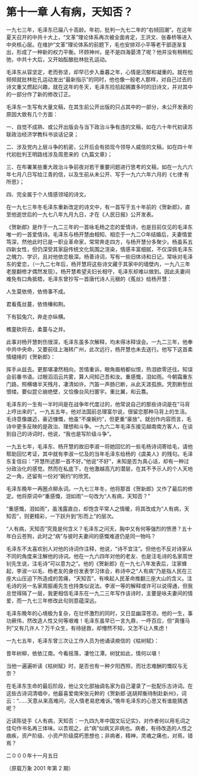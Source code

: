 # 第十一章 人有病，天知否？

一九七三年，毛泽东已届八十高龄。年初，批判一九七二年的“右倾回潮”。在这年夏天召开的中共十大上，“文革”理论体系再次被全面肯定，王洪文、张春桥等进入中央核心层。在维护“文革”理论体系的前题下，毛也安排邓小平等老干部逐渐复出，形成了一种新的权力平衡。环顾神州，是不是四海晏清了呢？他并没有稍稍松弛，中共十大后，又开始酝酿批林批孔运动。

毛泽东从容坚定，老而弥坚，却早已步入垂暮之年，心情是沉郁和凝重的。就在他频频就批林批孔运动发出“最新指示”的同时，他也像一般老人那样，对自己过去的诗文重又燃起兴趣，就在这年的冬天，毛泽东捡拾起搁置多时的旧诗文，并对其中的一部分作了新的修改订正。

毛泽东一生写有大量文稿，在其生前公开出版的只占其中的一部分，未公开发表的原因大致有几个方面：

一、自觉不成熟、或公开出版会与当下政治斗争有违的文稿，如在六十年代初读苏联政治经济学教科书谈话记录；

二、涉及党内上层斗争的机密，公开后会有损现今领导人威信的文稿，如在四十年代初批判王明路线涉及周恩来的《九篇文章》；

三、在布署某些重大政治斗争前夜对若干重要问题进行思考的文稿，如在一九六六年七月八日写给江青的信，以及生前从未公开、写于一九六六年六月的《七律·有所思》；

四、完全属于个人情感领域的诗文。

在一九七三年冬毛泽东重新改定的诗文中，有一首写于五十年前的《贺新郎》，直至他逝世后的一九七八年九月九日，才在《人民日报》公开发表。

《贺新郎》是作于一九二三年的一首咏毛杨之恋的爱情诗，也是目前仅见的毛泽东唯一的一首爱情诗。毛泽东与杨开慧由相知、相恋于一九二○年结婚后，夫妻情爱笃深，然他此时已是一职业革命家，常常奔走四方，与杨开慧分多聚少。杨虽系五四新女性，但仍深受其家庭传统文化氛围之渲染，情感丰富细腻，不仅深佩毛泽东之魄力、学识，且对他依恋极深。杨善诗词，写有一些旧体诗和日记，常咏对毛泽东的爱恋，（一九二七年后，杨开慧将这些诗文藏于其家中的墙壁内，一九八三年老屋翻修才偶然发现）。杨开慧希望夫妇长相守，毛泽东却难以做到。因此夫妻间难免有口角抵牾，毛泽东曾抄写一首唐代诗人元稹的《菟丝》给杨开慧：

人生莫依倚，依倚事不成。

君看菟丝蔓，依倚榛和荆。

下有狐兔穴，奔走亦纵横。

樵童砍将去，柔蔓与之并。

此事对杨开慧刺伤很深，毛泽东虽多次解释，均未得冰释误会。一九二三年，他奉中共中央命，又要前往上海转广州，此次远行，杨开慧也未去送行。他写下这首柔情缱绻的《贺新郎》：

挥手从兹去。更那堪凄然相向，苦情重诉。眼角眉梢都似恨，热泪欲零还往。知误会前番书语。过眼滔滔云共雾，算人间知己吾和汝。重感慨，泪如雨。今朝霜重东门路，照横塘半天残月，凄清如许。汽笛一声肠已断，从此天涯孤旅。凭割断愁丝恨缕。要似昆仑崩绝壁，又恰像台风扫寰宇。重比翼，和云翥。

毛泽东的一生有一半时间是在战争年代度过的，他常说自己的那些诗词是在“马背上哼出来的”。一九五五年，他对法国前总理富尔说，很留恋那种马背上的生活。毛诗意像雄迈，豪迈慷慨，他虽“不废婉约”，但更重“豪放”。就创作内容而言，毛诗中更多反映的是政治、理想和斗争。一九六二年毛泽东接见越南南方客人，在谈到自己的诗词时，他说，“我也是写阶级斗争”。

一九五七年，毛泽东、杨开慧的故旧李淑一将她回忆的一些毛杨诗词寄给毛，请他帮助回忆考证，其中就有李淑一忆及的当年毛泽东给杨的《虞美人》的残句。毛泽东复信曰：“开慧所述那一首不好。”他说“不好”，未知是否为真心话，却有一种过分政治化的感觉。然而在私底下，在他激越高亢的潜层，在其不予示人的个人天地之一角，还留有一份对“婉约”的欣赏。

毛泽东晚年一再圈点柳永词。一九七三年冬，他将那首《贺新郎》又作了最后的修定。他将原词中“重感慨，泪如雨”一句改为“人有病，天知否？”

“重感慨，泪如雨”，虽浅露直白，却饱含平常人之情暖，将其改成为“人有病，天知否”，则更精彩，一下跃升到“形而上”的层次。

“人有病，天知否”究竟是何含义？毛泽东之问天，胸中又有何等强烈的愤懑？五十年白云苍狗，此时之“病”与彼时夫妻间的感慨难道仍是同一物吗？

毛泽东不太喜欢别人对他的诗词作注释，他说，“诗不宜注”。但他也不反对诗家从不同的角度来注解他的诗词。他在一九六四年对他的老友、也是注毛诗的名家周世钊先生说，注毛诗“可以意为之”。他的《贺新郎》在一九七八年发表后，注家蜂起，李淑一以毛、杨老友的身份发表学习体会，称诗中之“人有病”乃是指人民在三座大山压迫下所造成的苦痛，“天知否”，有唤起人民革命推翻三座大山的含义。注毛诗的另一名家周振甫先生也持类似说法。李淑一等的解释或许可以说得通，但我总觉得隔了一层，我更相信毛泽东在一九二三年写作该诗时，主要是咏夫妻间的情爱，而一九七三年修改此句则意蕴深远。

毛泽东晚年的心境极为复杂，在壮怀激烈的同时，又日显幽深苍凉。他的一生，事功厥伟，然改造人性又何等艰难！毛泽东虽早已一言九鼎，一呼百应，但“真懂马列”又有几许人？万千众生，有待拯救，却懵然不知，又怎不让人焦虑！

一九七五年，毛泽东曾三次让工作人员为他诵读瘐信的《枯树赋》：

昔年树柳，依依江南。今看摇落，凄怆江潭。树犹如此，情何以堪！

当他一遍遍听读《枯树赋》时，是否也有一种夕阳西照，而壮志难酬的慨叹与无奈？

在毛泽东生命的最后阶段，他让文化部抽调名家为自己灌录了一批配乐古诗词。在这些古诗词清唱中，他最喜爱南宋张元幹的《贺新郎·送胡邦衡待制赴新州》，词云：“……天意从来高难问，况人情老易悲难诉。”晚年毛泽东的心思又有谁能猜透呢？

近读陈徒手《人有病，天知否：一九四九年中国文坛记实》，对作者何以用毛词之佳句作书名再三体味。以吾观之，此“病”似病又非病也。病者，有待改造的人性之痼疾，资产阶级、小资产阶级腐朽思想也；非病者，精神，灵魂之痛也，对焉，错焉？

二０００年十一月五日

（原载万象 2001 年第 2 期）
